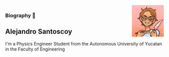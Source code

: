 <img src="https://github.com/Santocoyo/santocoyo/blob/master/images/AlexKawaii.jpeg" width="20%" align="right">

### Biography 👋 

## Alejandro Santoscoy

I'm a Physics Engineer Student from the Autonomous University of Yucatan in the Faculty of Engineering



<!--
**Santocoyo/santocoyo** is a ✨ _special_ ✨ repository because its `README.md` (this file) appears on your GitHub profile.

Here are some ideas to get you started:

- 🔭 I’m currently working on ...
- 🌱 I’m currently learning ...
- 👯 I’m looking to collaborate on ...
- 🤔 I’m looking for help with ...
- 💬 Ask me about ...
- 📫 How to reach me: ...
- 😄 Pronouns: ...
- ⚡ Fun fact: ...
-->

